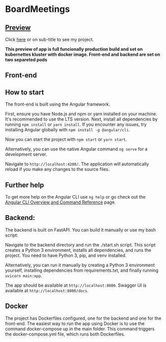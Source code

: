 # BoardMeetings

## [Preview](https://boardmeetings.vino.paga.gg/)

Click [here](https://boardmeetings.vino.paga.gg/) or on sub-title to see my project.

**This preview of app is full funcionally production build and set on kubernettes kluster with docker image. Front-end and backend are set on two separeted pods**

## Front-end

## How to start

The front-end is built using the Angular framework.

First, ensure you have Node.js and npm or yarn installed on your machine. It's recommended to use the LTS version. Next, install all dependencies by running `npm install` or `yarn install`. If you encounter any issues, try installing Angular globally with `npm install -g @angular/cli`.

Now you can start the project with `npm start` or `yarn start`.

Alternatively, you can use the native Angular command `ng serve` for a development server.

Navigate to `http://localhost:4200/`. The application will automatically reload if you make any changes to the source files.


## Further help

To get more help on the Angular CLI use `ng help` or go check out the [Angular CLI Overview and Command Reference](https://angular.io/cli) page.

## Backend:

The backend is built on FastAPI. You can build it manually or use my bash script:

Navigate to the backend directory and run the ./start.sh script. This script creates a Python 3 environment, installs all dependencies, and runs the project. You need to have Python 3, pip, and venv installed.

Alternatively, you can run it manually by creating a Python 3 environment yourself, installing dependencies from requirements.txt, and finally running `uvicorn main:app`.

The app should be available at `http://localhost:8000`. Swagger UI is available at `http://localhost:8000/docs`.

## Docker

The project has Dockerfiles configured, one for the backend and one for the front-end. The easiest way to run the app using Docker is to use the command docker-compose up in the main folder. This command triggers the docker-compose.yml file, which runs both Dockerfiles.
